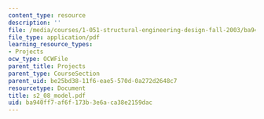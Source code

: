 ```yaml
---
content_type: resource
description: ''
file: /media/courses/1-051-structural-engineering-design-fall-2003/ba940ff7af6f173b3e6aca38e2159dac_s2_08_model.pdf
file_type: application/pdf
learning_resource_types:
- Projects
ocw_type: OCWFile
parent_title: Projects
parent_type: CourseSection
parent_uid: be25bd38-11f6-eae5-570d-0a272d2648c7
resourcetype: Document
title: s2_08_model.pdf
uid: ba940ff7-af6f-173b-3e6a-ca38e2159dac
---
```

